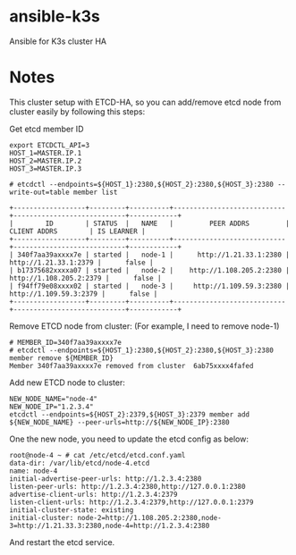 # ansible-k3s
Ansible for K3s cluster HA

# Notes
This cluster setup with ETCD-HA, so you can add/remove etcd node from cluster easily by following this steps:

Get etcd member ID

```
export ETCDCTL_API=3
HOST_1=MASTER.IP.1
HOST_2=MASTER.IP.2
HOST_3=MASTER.IP.3
```

```
# etcdctl --endpoints=${HOST_1}:2380,${HOST_2}:2380,${HOST_3}:2380 --write-out=table member list

+------------------+---------+----------+----------------------------+----------------------------+------------+
|        ID        | STATUS  |   NAME   |         PEER ADDRS         |        CLIENT ADDRS        | IS LEARNER |
+------------------+---------+----------+----------------------------+----------------------------+------------+
| 340f7aa39axxxx7e | started |   node-1 |      http://1.21.33.1:2380 |      http://1.21.33.1:2379 |      false |
| b17375682xxxxa07 | started |   node-2 |    http://1.108.205.2:2380 |    http://1.108.205.2:2379 |      false |
| f94ff79e08xxxx02 | started |   node-3 |     http://1.109.59.3:2380 |     http://1.109.59.3:2379 |      false |
+------------------+---------+----------+----------------------------+----------------------------+------------+
```

Remove ETCD node from cluster: (For example, I need to remove node-1)
```
# MEMBER_ID=340f7aa39axxxx7e
# etcdctl --endpoints=${HOST_1}:2380,${HOST_2}:2380,${HOST_3}:2380 member remove ${MEMBER_ID}
Member 340f7aa39axxxx7e removed from cluster  6ab75xxxx4fafed
```

Add new ETCD node to cluster:
```
NEW_NODE_NAME="node-4"
NEW_NODE_IP="1.2.3.4"
etcdctl --endpoints=${HOST_2}:2379,${HOST_3}:2379 member add ${NEW_NODE_NAME} --peer-urls=http://${NEW_NODE_IP}:2380

```

One the new node, you need to update the etcd config as below:

```
root@node-4 ~ # cat /etc/etcd/etcd.conf.yaml
data-dir: /var/lib/etcd/node-4.etcd
name: node-4
initial-advertise-peer-urls: http://1.2.3.4:2380
listen-peer-urls: http://1.2.3.4:2380,http://127.0.0.1:2380
advertise-client-urls: http://1.2.3.4:2379
listen-client-urls: http://1.2.3.4:2379,http://127.0.0.1:2379
initial-cluster-state: existing
initial-cluster: node-2=http://1.108.205.2:2380,node-3=http://1.21.33.3:2380,node-4=http://1.2.3.4:2380
```

And restart the etcd service.
